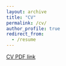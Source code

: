 ```yaml
---
layout: archive
title: "CV"
permalink: /cv/
author_profile: true
redirect_from:
  - /resume
---
```


[CV PDF link](http://holmosaint.github.io/files/CV/KaiwenSheng.pd)
